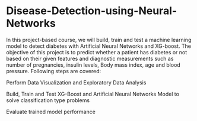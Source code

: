 # Disease-Detection-using-Neural-Networks

In this project-based course, we will build, train and test a machine learning model to detect diabetes with Artificial Neural Networks and XG-boost.
The objective of this project is to predict whether a patient has diabetes or not based on their given features and diagnostic measurements such as number of pregnancies, insulin levels, Body mass index, age and blood pressure.
Following steps are covered:

Perform Data Visualization and Exploratory Data Analysis

Build, Train and Test XG-Boost and Artificial Neural Networks Model to solve classification type problems

Evaluate trained model performance

